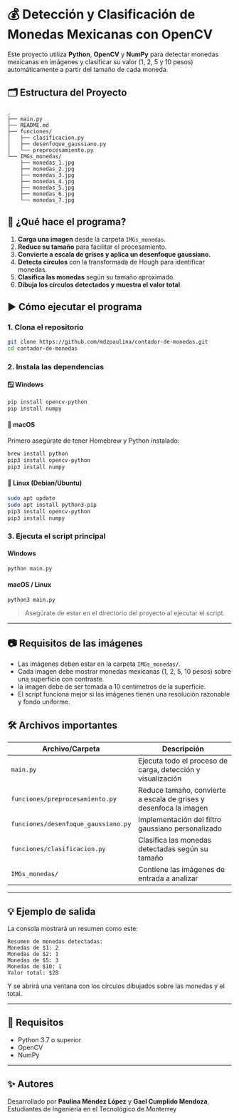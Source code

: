 # 💰 Detección y Clasificación de Monedas Mexicanas con OpenCV

Este proyecto utiliza **Python**, **OpenCV** y **NumPy** para detectar monedas mexicanas en imágenes y clasificar su valor (1, 2, 5 y 10 pesos) automáticamente a partir del tamaño de cada moneda.

## 🗂️ Estructura del Proyecto

```
.
├── main.py
├── README.md
├── funciones/
│   ├── clasificacion.py
│   ├── desenfoque_gaussiano.py
│   └── preprocesamiento.py
└── IMGs_monedas/
    ├── monedas_1.jpg
    ├── monedas_2.jpg
    ├── monedas_3.jpg
    ├── monedas_4.jpg
    ├── monedas_5.jpg
    ├── monedas_6.jpg
    └── monedas_7.jpg
```

## 🧠 ¿Qué hace el programa?

1. **Carga una imagen** desde la carpeta `IMGs_monedas`.
2. **Reduce su tamaño** para facilitar el procesamiento.
3. **Convierte a escala de grises y aplica un desenfoque gaussiano.**
4. **Detecta círculos** con la transformada de Hough para identificar monedas.
5. **Clasifica las monedas** según su tamaño aproximado.
6. **Dibuja los círculos detectados y muestra el valor total**.

## ▶️ Cómo ejecutar el programa

### 1. Clona el repositorio
```bash
git clone https://github.com/mdzpaulina/contador-de-monedas.git
cd contador-de-monedas
```

### 2. Instala las dependencias

#### 🪟 Windows
```bash
pip install opencv-python
pip install numpy
```

#### 🍏 macOS
Primero asegúrate de tener Homebrew y Python instalado:
```bash
brew install python
pip3 install opencv-python
pip3 install numpy
```

#### 🐧 Linux (Debian/Ubuntu)
```bash
sudo apt update
sudo apt install python3-pip
pip3 install opencv-python
pip3 install numpy
```

### 3. Ejecuta el script principal

#### Windows
```bash
python main.py
```

#### macOS / Linux
```bash
python3 main.py
```

> Asegúrate de estar en el directorio del proyecto al ejecutar el script.

---

## 📷 Requisitos de las imágenes

- Las imágenes deben estar en la carpeta `IMGs_monedas/`.
- Cada imagen debe mostrar monedas mexicanas (1, 2, 5, 10 pesos) sobre una superficie con contraste.
- la imagen debe de ser tomada a 10 centimetros de la superficie.
- El script funciona mejor si las imágenes tienen una resolución razonable y fondo uniforme.

## 🛠️ Archivos importantes

| Archivo/Carpeta                  | Descripción                                                              |
|----------------------------------|--------------------------------------------------------------------------|
| `main.py`                        | Ejecuta todo el proceso de carga, detección y visualización             |
| `funciones/preprocesamiento.py` | Reduce tamaño, convierte a escala de grises y desenfoca la imagen       |
| `funciones/desenfoque_gaussiano.py` | Implementación del filtro gaussiano personalizado                    |
| `funciones/clasificacion.py`    | Clasifica las monedas detectadas según su tamaño                        |
| `IMGs_monedas/`                 | Contiene las imágenes de entrada a analizar                             |

---

## 💡 Ejemplo de salida

La consola mostrará un resumen como este:

```
Resumen de monedas detectadas:
Monedas de $1: 2
Monedas de $2: 1
Monedas de $5: 3
Monedas de $10: 1
Valor total: $28
```

Y se abrirá una ventana con los círculos dibujados sobre las monedas y el total.

---

## 🤖 Requisitos

- Python 3.7 o superior
- OpenCV
- NumPy

---

## ✨ Autores

Desarrollado por **Paulina Méndez López**  y **Gael Cumplido Mendoza**, 
Estudiantes de Ingeniería en el Tecnológico de Monterrey
